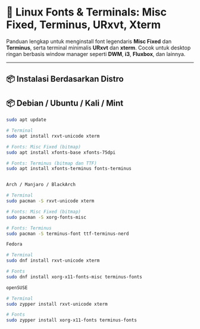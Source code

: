 # 🧷 Linux Fonts & Terminals: Misc Fixed, Terminus, URxvt, Xterm

Panduan lengkap untuk menginstall font legendaris **Misc Fixed** dan **Terminus**, serta terminal minimalis **URxvt** dan **xterm**. Cocok untuk desktop ringan berbasis window manager seperti **DWM**, **i3**, **Fluxbox**, dan lainnya.

---


## 📦 Instalasi Berdasarkan Distro

## 📦 Debian / Ubuntu / Kali / Mint
```bash
sudo apt update

# Terminal
sudo apt install rxvt-unicode xterm

# Fonts: Misc Fixed (bitmap)
sudo apt install xfonts-base xfonts-75dpi

# Fonts: Terminus (bitmap dan TTF)
sudo apt install xfonts-terminus fonts-terminus


Arch / Manjaro / BlackArch

# Terminal
sudo pacman -S rxvt-unicode xterm

# Fonts: Misc Fixed (bitmap)
sudo pacman -S xorg-fonts-misc

# Fonts: Terminus
sudo pacman -S terminus-font ttf-terminus-nerd

Fedora

# Terminal
sudo dnf install rxvt-unicode xterm

# Fonts
sudo dnf install xorg-x11-fonts-misc terminus-fonts

openSUSE

# Terminal
sudo zypper install rxvt-unicode xterm

# Fonts
sudo zypper install xorg-x11-fonts terminus-fonts
